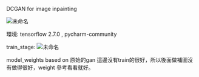 DCGAN for image inpainting

![未命名](https://user-images.githubusercontent.com/92494937/162913483-a9cdd7e9-e2b4-4766-bdac-27ae1b10def3.png)

環境: tensorflow 2.7.0 , pycharm-community

train_stage:
![未命名](https://user-images.githubusercontent.com/92494937/162913976-d44e11d7-0446-4075-a928-64e18342f7c1.png)

model_weights based on 原始的gan 這邊沒有train的很好，所以後面做補圖沒有做得很好，weight 參考看看就好。
